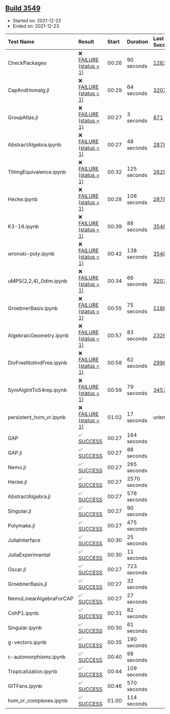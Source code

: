 ## [Build 3549](https://oscarci.mathematik.uni-kl.de/job/oscar-stable/3549/)

* Started on: 2021-12-23
* Ended on: 2021-12-23

| Test Name    | Result | Start | Duration | Last Success | First Failure |
|:-------------|:-------|:------|:---------|:-------------|:--------------|
| CheckPackages | ❌ [FAILURE (status = 1)](https://oscarci.mathematik.uni-kl.de/job/oscar-stable/3549/artifact/logs/build-3549/CheckPackages.log) | 00:26 | 90 seconds | [1263](https://oscarci.mathematik.uni-kl.de/job/oscar-stable/1263/) | [1264](https://oscarci.mathematik.uni-kl.de/job/oscar-stable/1264/) |
| CapAndHomalg.jl | ❌ [FAILURE (status = 1)](https://oscarci.mathematik.uni-kl.de/job/oscar-stable/3549/artifact/logs/build-3549/CapAndHomalg.jl.log) | 00:29 | 64 seconds | [3207](https://oscarci.mathematik.uni-kl.de/job/oscar-stable/3207/) | [3208](https://oscarci.mathematik.uni-kl.de/job/oscar-stable/3208/) |
| GroupAtlas.jl | ❌ [FAILURE (status = 1)](https://oscarci.mathematik.uni-kl.de/job/oscar-stable/3549/artifact/logs/build-3549/GroupAtlas.jl.log) | 00:27 | 3 seconds | [871](https://oscarci.mathematik.uni-kl.de/job/oscar-stable/871/) | [872](https://oscarci.mathematik.uni-kl.de/job/oscar-stable/872/) |
| AbstractAlgebra.ipynb | ❌ [FAILURE (status = 1)](https://oscarci.mathematik.uni-kl.de/job/oscar-stable/3549/artifact/logs/build-3549/AbstractAlgebra.ipynb.log) | 00:27 | 48 seconds | [2878](https://oscarci.mathematik.uni-kl.de/job/oscar-stable/2878/) | [2879](https://oscarci.mathematik.uni-kl.de/job/oscar-stable/2879/) |
| TiltingEquivalence.ipynb | ❌ [FAILURE (status = 1)](https://oscarci.mathematik.uni-kl.de/job/oscar-stable/3549/artifact/logs/build-3549/TiltingEquivalence.ipynb.log) | 00:32 | 125 seconds | [2629](https://oscarci.mathematik.uni-kl.de/job/oscar-stable/2629/) | [2630](https://oscarci.mathematik.uni-kl.de/job/oscar-stable/2630/) |
| Hecke.ipynb | ❌ [FAILURE (status = 1)](https://oscarci.mathematik.uni-kl.de/job/oscar-stable/3549/artifact/logs/build-3549/Hecke.ipynb.log) | 00:28 | 106 seconds | [2878](https://oscarci.mathematik.uni-kl.de/job/oscar-stable/2878/) | [2879](https://oscarci.mathematik.uni-kl.de/job/oscar-stable/2879/) |
| K3-16.ipynb | ❌ [FAILURE (status = 1)](https://oscarci.mathematik.uni-kl.de/job/oscar-stable/3549/artifact/logs/build-3549/K3-16.ipynb.log) | 00:39 | 88 seconds | [3548](https://oscarci.mathematik.uni-kl.de/job/oscar-stable/3548/) | [3549](https://oscarci.mathematik.uni-kl.de/job/oscar-stable/3549/) |
| wronski-poly.ipynb | ❌ [FAILURE (status = 1)](https://oscarci.mathematik.uni-kl.de/job/oscar-stable/3549/artifact/logs/build-3549/wronski-poly.ipynb.log) | 00:42 | 138 seconds | [3548](https://oscarci.mathematik.uni-kl.de/job/oscar-stable/3548/) | [3549](https://oscarci.mathematik.uni-kl.de/job/oscar-stable/3549/) |
| uMPS(2,2,4)_0dim.ipynb | ❌ [FAILURE (status = 1)](https://oscarci.mathematik.uni-kl.de/job/oscar-stable/3549/artifact/logs/build-3549/uMPS-2-2-4-_0dim.ipynb.log) | 00:34 | 66 seconds | [3207](https://oscarci.mathematik.uni-kl.de/job/oscar-stable/3207/) | [3208](https://oscarci.mathematik.uni-kl.de/job/oscar-stable/3208/) |
| GroebnerBasis.ipynb | ❌ [FAILURE (status = 1)](https://oscarci.mathematik.uni-kl.de/job/oscar-stable/3549/artifact/logs/build-3549/GroebnerBasis.ipynb.log) | 00:55 | 75 seconds | [1168](https://oscarci.mathematik.uni-kl.de/job/oscar-stable/1168/) | [1169](https://oscarci.mathematik.uni-kl.de/job/oscar-stable/1169/) |
| AlgebraicGeometry.ipynb | ❌ [FAILURE (status = 1)](https://oscarci.mathematik.uni-kl.de/job/oscar-stable/3549/artifact/logs/build-3549/AlgebraicGeometry.ipynb.log) | 00:57 | 83 seconds | [2326](https://oscarci.mathematik.uni-kl.de/job/oscar-stable/2326/) | [2327](https://oscarci.mathematik.uni-kl.de/job/oscar-stable/2327/) |
| DivFreeNotIndFree.ipynb | ❌ [FAILURE (status = 1)](https://oscarci.mathematik.uni-kl.de/job/oscar-stable/3549/artifact/logs/build-3549/DivFreeNotIndFree.ipynb.log) | 00:58 | 62 seconds | [2998](https://oscarci.mathematik.uni-kl.de/job/oscar-stable/2998/) | [2999](https://oscarci.mathematik.uni-kl.de/job/oscar-stable/2999/) |
| SymAlgIntToS4rep.ipynb | ❌ [FAILURE (status = 1)](https://oscarci.mathematik.uni-kl.de/job/oscar-stable/3549/artifact/logs/build-3549/SymAlgIntToS4rep.ipynb.log) | 00:59 | 79 seconds | [3457](https://oscarci.mathematik.uni-kl.de/job/oscar-stable/3457/) | [3458](https://oscarci.mathematik.uni-kl.de/job/oscar-stable/3458/) |
| persistent_hom_vr.ipynb | ❌ [FAILURE (status = 1)](https://oscarci.mathematik.uni-kl.de/job/oscar-stable/3549/artifact/logs/build-3549/persistent_hom_vr.ipynb.log) | 01:02 | 17 seconds | unknown | unknown |
| GAP | ✅ [SUCCESS](https://oscarci.mathematik.uni-kl.de/job/oscar-stable/3549/artifact/logs/build-3549/GAP.log) | 00:27 | 164 seconds |  |  |
| GAP.jl | ✅ [SUCCESS](https://oscarci.mathematik.uni-kl.de/job/oscar-stable/3549/artifact/logs/build-3549/GAP.jl.log) | 00:27 | 88 seconds |  |  |
| Nemo.jl | ✅ [SUCCESS](https://oscarci.mathematik.uni-kl.de/job/oscar-stable/3549/artifact/logs/build-3549/Nemo.jl.log) | 00:27 | 265 seconds |  |  |
| Hecke.jl | ✅ [SUCCESS](https://oscarci.mathematik.uni-kl.de/job/oscar-stable/3549/artifact/logs/build-3549/Hecke.jl.log) | 00:27 | 2570 seconds |  |  |
| AbstractAlgebra.jl | ✅ [SUCCESS](https://oscarci.mathematik.uni-kl.de/job/oscar-stable/3549/artifact/logs/build-3549/AbstractAlgebra.jl.log) | 00:27 | 576 seconds |  |  |
| Singular.jl | ✅ [SUCCESS](https://oscarci.mathematik.uni-kl.de/job/oscar-stable/3549/artifact/logs/build-3549/Singular.jl.log) | 00:27 | 90 seconds |  |  |
| Polymake.jl | ✅ [SUCCESS](https://oscarci.mathematik.uni-kl.de/job/oscar-stable/3549/artifact/logs/build-3549/Polymake.jl.log) | 00:27 | 475 seconds |  |  |
| JuliaInterface | ✅ [SUCCESS](https://oscarci.mathematik.uni-kl.de/job/oscar-stable/3549/artifact/logs/build-3549/JuliaInterface.log) | 00:30 | 25 seconds |  |  |
| JuliaExperimental | ✅ [SUCCESS](https://oscarci.mathematik.uni-kl.de/job/oscar-stable/3549/artifact/logs/build-3549/JuliaExperimental.log) | 00:30 | 11 seconds |  |  |
| Oscar.jl | ✅ [SUCCESS](https://oscarci.mathematik.uni-kl.de/job/oscar-stable/3549/artifact/logs/build-3549/Oscar.jl.log) | 00:27 | 723 seconds |  |  |
| GroebnerBasis.jl | ✅ [SUCCESS](https://oscarci.mathematik.uni-kl.de/job/oscar-stable/3549/artifact/logs/build-3549/GroebnerBasis.jl.log) | 00:27 | 32 seconds |  |  |
| NemoLinearAlgebraForCAP | ✅ [SUCCESS](https://oscarci.mathematik.uni-kl.de/job/oscar-stable/3549/artifact/logs/build-3549/NemoLinearAlgebraForCAP.log) | 00:27 | 27 seconds |  |  |
| CohP1.ipynb | ✅ [SUCCESS](https://oscarci.mathematik.uni-kl.de/job/oscar-stable/3549/artifact/logs/build-3549/CohP1.ipynb.log) | 00:31 | 82 seconds |  |  |
| Singular.ipynb | ✅ [SUCCESS](https://oscarci.mathematik.uni-kl.de/job/oscar-stable/3549/artifact/logs/build-3549/Singular.ipynb.log) | 00:30 | 61 seconds |  |  |
| g-vectors.ipynb | ✅ [SUCCESS](https://oscarci.mathematik.uni-kl.de/job/oscar-stable/3549/artifact/logs/build-3549/g-vectors.ipynb.log) | 00:35 | 190 seconds |  |  |
| c-automorphisms.ipynb | ✅ [SUCCESS](https://oscarci.mathematik.uni-kl.de/job/oscar-stable/3549/artifact/logs/build-3549/c-automorphisms.ipynb.log) | 00:40 | 98 seconds |  |  |
| Tropicalization.ipynb | ✅ [SUCCESS](https://oscarci.mathematik.uni-kl.de/job/oscar-stable/3549/artifact/logs/build-3549/Tropicalization.ipynb.log) | 00:44 | 109 seconds |  |  |
| GITFans.ipynb | ✅ [SUCCESS](https://oscarci.mathematik.uni-kl.de/job/oscar-stable/3549/artifact/logs/build-3549/GITFans.ipynb.log) | 00:46 | 570 seconds |  |  |
| hom_vr_complexes.ipynb | ✅ [SUCCESS](https://oscarci.mathematik.uni-kl.de/job/oscar-stable/3549/artifact/logs/build-3549/hom_vr_complexes.ipynb.log) | 01:00 | 114 seconds |  |  |
